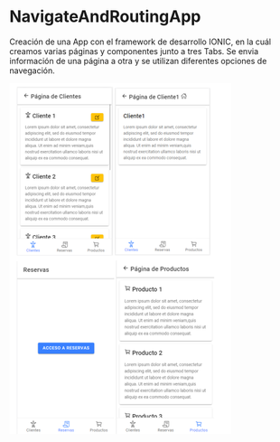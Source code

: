 # NavigateAndRoutingApp

Creación de una App con el framework de desarrollo IONIC, en la cuál creamos varias páginas y componentes junto a tres Tabs.
Se envia información de una página a otra y se utilizan diferentes opciones de navegación.

![Imagen de la App finalizada.](https://raw.githubusercontent.com/zafnat-panea/NavigateAndRoutingApp/master/NavigateAndRoutingApp.png)
